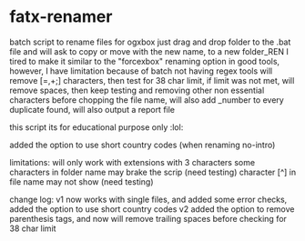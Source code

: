 # fatx-renamer
batch script to rename files for ogxbox
just drag and drop folder to the .bat file and will ask to copy or move with the new name, to a new folder_REN
I tired to make it similar to the "forcexbox" renaming option in good tools, however, I have limitation because of batch not having regex tools
will remove [=,+;] characters, then test for 38 char limit, if limit was not met, will remove spaces, then keep testing and removing other non essential characters before chopping the file name, will also add _number to every duplicate found, will also output a report file

this script its for educational purpose only :lol:

added the option to use short country codes (when renaming no-intro)

limitations: 
will only work with extensions with 3 characters
some characters in folder name may brake the scrip (need testing)
character [^] in file name may not show (need testing)

change log:
v1 now works with single files, and added some error checks, added the option to use short country codes
v2 added the option to remove parenthesis tags, and now will remove trailing spaces before checking for 38 char limit
